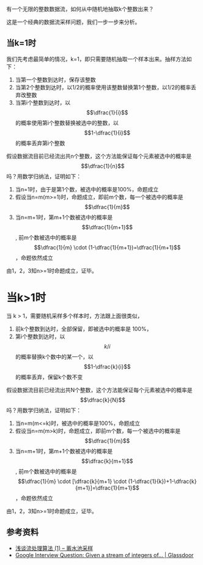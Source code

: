 有一个无限的整数数据流，如何从中随机地抽取k个整数出来？

这是一个经典的数据流采样问题，我们一步一步来分析。

## 当k=1时

我们先考虑最简单的情况，k=1，即只需要随机抽取一个样本出来。抽样方法如下：

1. 当第一个整数到达时，保存该整数
1. 当第2个整数到达时，以1/2的概率使用该整数替换第1个整数，以1/2的概率丢弃改整数
1. 当第i个整数到达时，以$$\dfrac{1}{i}$$的概率使用第i个整数替换被选中的整数，以$$1-\dfrac{1}{i}$$的概率丢弃第i个整数

假设数据流目前已经流出共n个整数，这个方法能保证每个元素被选中的概率是$$\dfrac{1}{n}$$吗？用数学归纳法，证明如下：

1. 当n=1时，由于是第1个数，被选中的概率是100%，命题成立
1. 假设当n=m(m>=1)时，命题成立，即前m个数，每一个被选中的概率是 $$\dfrac{1}{m}$$
1. 当n=m+1时，第m+1个数被选中的概率是 $$\dfrac{1}{m+1}$$, 前m个数被选中的概率是$$\dfrac{1}{m} \cdot (1-\dfrac{1}{m+1})=\dfrac{1}{m+1}$$，命题依然成立

由1，2，3知n>=1时命题成立，证毕。


# 当k>1时

当 k > 1，需要随机采样多个样本时，方法跟上面很类似，

1. 前k个整数到达时，全部保留，即被选中的概率是 100%，
1. 第i个整数到达时，以$$k/i$$的概率替换k个数中的某一个，以$$1-\dfrac{k}{i}$$的概率丢弃，保留k个数不变

假设数据流目前已经流出共N个整数，这个方法能保证每个元素被选中的概率是$$\dfrac{k}{N}$$吗？用数学归纳法，证明如下：

1. 当n=m(m<=k)时，被选中的概率是100%，命题成立
1. 假设当n=m(m>k)时，命题成立，即前m个数，每一个被选中的概率是 $$\dfrac{1}{m}$$
1. 当n=m+1时，第m+1个数被选中的概率是 $$\dfrac{k}{m+1}$$, 前m个数被选中的概率是$$\dfrac{1}{m} \cdot [\dfrac{k}{m+1} \cdot (1-\dfrac{1}{k})+1-\dfrac{k}{m+1}]=\dfrac{1}{m+1}$$，命题依然成立

由1，2，3知n>=1时命题成立，证毕。


## 参考资料

* [浅谈流处理算法 (1) – 蓄水池采样](https://rosona.github.io/post/20151223/)
* [Google Interview Question: Given a stream of integers of... | Glassdoor](https://www.glassdoor.com/Interview/Given-a-stream-of-integers-of-unknown-possibly-large-length-how-would-you-pick-one-at-random-Now-prove-its-random-QTN_36764.htm)
